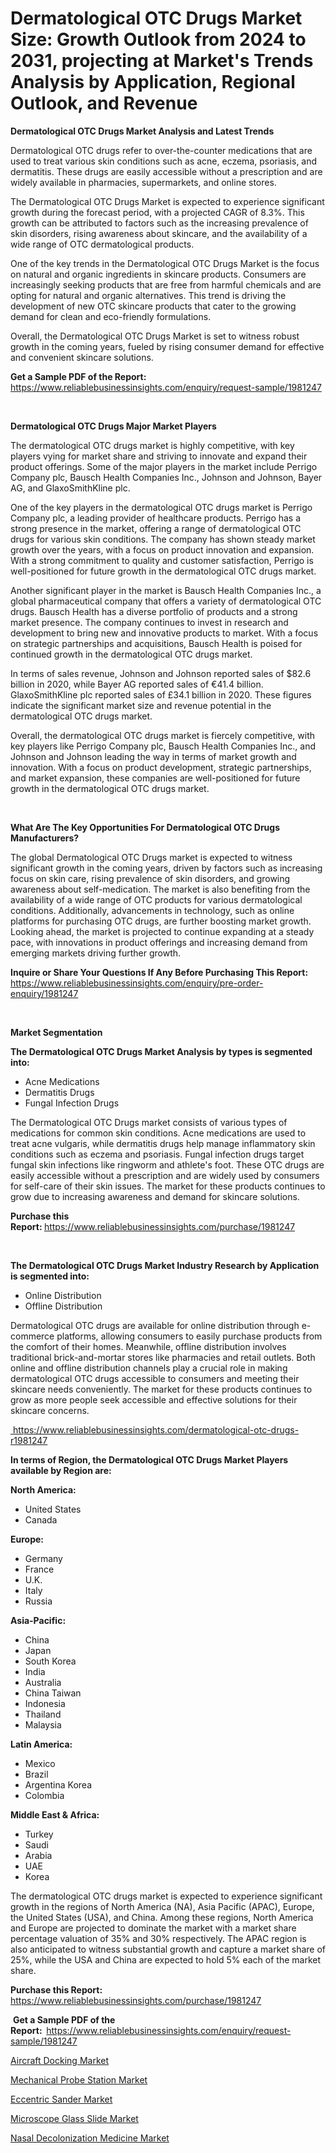 <p><h1>Dermatological OTC Drugs Market Size: Growth Outlook from 2024 to 2031, projecting at Market's Trends Analysis by Application, Regional Outlook, and Revenue</h1></p><p><strong>Dermatological OTC Drugs Market Analysis and Latest Trends</strong></p>
<p><p>Dermatological OTC drugs refer to over-the-counter medications that are used to treat various skin conditions such as acne, eczema, psoriasis, and dermatitis. These drugs are easily accessible without a prescription and are widely available in pharmacies, supermarkets, and online stores.</p><p>The Dermatological OTC Drugs Market is expected to experience significant growth during the forecast period, with a projected CAGR of 8.3%. This growth can be attributed to factors such as the increasing prevalence of skin disorders, rising awareness about skincare, and the availability of a wide range of OTC dermatological products.</p><p>One of the key trends in the Dermatological OTC Drugs Market is the focus on natural and organic ingredients in skincare products. Consumers are increasingly seeking products that are free from harmful chemicals and are opting for natural and organic alternatives. This trend is driving the development of new OTC skincare products that cater to the growing demand for clean and eco-friendly formulations.</p><p>Overall, the Dermatological OTC Drugs Market is set to witness robust growth in the coming years, fueled by rising consumer demand for effective and convenient skincare solutions.</p></p>
<p><strong>Get a Sample PDF of the Report:&nbsp;</strong> <a href="https://www.reliablebusinessinsights.com/enquiry/request-sample/1981247">https://www.reliablebusinessinsights.com/enquiry/request-sample/1981247</a></p>
<p>&nbsp;</p>
<p><strong>Dermatological OTC Drugs Major Market Players</strong></p>
<p><p>The dermatological OTC drugs market is highly competitive, with key players vying for market share and striving to innovate and expand their product offerings. Some of the major players in the market include Perrigo Company plc, Bausch Health Companies Inc., Johnson and Johnson, Bayer AG, and GlaxoSmithKline plc.</p><p>One of the key players in the dermatological OTC drugs market is Perrigo Company plc, a leading provider of healthcare products. Perrigo has a strong presence in the market, offering a range of dermatological OTC drugs for various skin conditions. The company has shown steady market growth over the years, with a focus on product innovation and expansion. With a strong commitment to quality and customer satisfaction, Perrigo is well-positioned for future growth in the dermatological OTC drugs market.</p><p>Another significant player in the market is Bausch Health Companies Inc., a global pharmaceutical company that offers a variety of dermatological OTC drugs. Bausch Health has a diverse portfolio of products and a strong market presence. The company continues to invest in research and development to bring new and innovative products to market. With a focus on strategic partnerships and acquisitions, Bausch Health is poised for continued growth in the dermatological OTC drugs market.</p><p>In terms of sales revenue, Johnson and Johnson reported sales of $82.6 billion in 2020, while Bayer AG reported sales of €41.4 billion. GlaxoSmithKline plc reported sales of £34.1 billion in 2020. These figures indicate the significant market size and revenue potential in the dermatological OTC drugs market.</p><p>Overall, the dermatological OTC drugs market is fiercely competitive, with key players like Perrigo Company plc, Bausch Health Companies Inc., and Johnson and Johnson leading the way in terms of market growth and innovation. With a focus on product development, strategic partnerships, and market expansion, these companies are well-positioned for future growth in the dermatological OTC drugs market.</p></p>
<p>&nbsp;</p>
<p><strong>What Are The Key Opportunities For Dermatological OTC Drugs Manufacturers?</strong></p>
<p><p>The global Dermatological OTC Drugs market is expected to witness significant growth in the coming years, driven by factors such as increasing focus on skin care, rising prevalence of skin disorders, and growing awareness about self-medication. The market is also benefiting from the availability of a wide range of OTC products for various dermatological conditions. Additionally, advancements in technology, such as online platforms for purchasing OTC drugs, are further boosting market growth. Looking ahead, the market is projected to continue expanding at a steady pace, with innovations in product offerings and increasing demand from emerging markets driving further growth.</p></p>
<p><strong>Inquire or Share Your Questions If Any Before Purchasing This Report:</strong> <a href="https://www.reliablebusinessinsights.com/enquiry/pre-order-enquiry/1981247">https://www.reliablebusinessinsights.com/enquiry/pre-order-enquiry/1981247</a></p>
<p>&nbsp;</p>
<p><strong>Market Segmentation</strong></p>
<p><strong>The Dermatological OTC Drugs Market Analysis by types is segmented into:</strong></p>
<p><ul><li>Acne Medications</li><li>Dermatitis Drugs</li><li>Fungal Infection Drugs</li></ul></p>
<p><p>The Dermatological OTC Drugs market consists of various types of medications for common skin conditions. Acne medications are used to treat acne vulgaris, while dermatitis drugs help manage inflammatory skin conditions such as eczema and psoriasis. Fungal infection drugs target fungal skin infections like ringworm and athlete's foot. These OTC drugs are easily accessible without a prescription and are widely used by consumers for self-care of their skin issues. The market for these products continues to grow due to increasing awareness and demand for skincare solutions.</p></p>
<p><strong>Purchase this Report:&nbsp;</strong><a href="https://www.reliablebusinessinsights.com/purchase/1981247">https://www.reliablebusinessinsights.com/purchase/1981247</a></p>
<p>&nbsp;</p>
<p><strong>The Dermatological OTC Drugs Market Industry Research by Application is segmented into:</strong></p>
<p><ul><li>Online Distribution</li><li>Offline Distribution</li></ul></p>
<p><p>Dermatological OTC drugs are available for online distribution through e-commerce platforms, allowing consumers to easily purchase products from the comfort of their homes. Meanwhile, offline distribution involves traditional brick-and-mortar stores like pharmacies and retail outlets. Both online and offline distribution channels play a crucial role in making dermatological OTC drugs accessible to consumers and meeting their skincare needs conveniently. The market for these products continues to grow as more people seek accessible and effective solutions for their skincare concerns.</p></p>
<p><a href="https://www.reliablebusinessinsights.com/dermatological-otc-drugs-r1981247">&nbsp;https://www.reliablebusinessinsights.com/dermatological-otc-drugs-r1981247</a></p>
<p><strong>In terms of Region, the Dermatological OTC Drugs Market Players available by Region are:</strong></p>
<p>
    <p> <strong> North America: </strong>
        <ul>
            <li>United States</li>
            <li>Canada</li>
        </ul>
        </p> 
    <p> <strong> Europe: </strong>
        <ul>
            <li>Germany</li>
            <li>France</li>
            <li>U.K.</li>
            <li>Italy</li>
            <li>Russia</li>
        </ul>
        </p> 
    <p> <strong> Asia-Pacific: </strong>
        <ul>
            <li>China</li>
            <li>Japan</li>
            <li>South Korea</li>
            <li>India</li>
            <li>Australia</li>
            <li>China Taiwan</li>
            <li>Indonesia</li>
            <li>Thailand</li>
            <li>Malaysia</li>
        </ul>
        </p> 
    <p> <strong> Latin America: </strong>
        <ul>
            <li>Mexico</li>
            <li>Brazil</li>
            <li>Argentina Korea</li>
            <li>Colombia</li>
        </ul>
        </p> 
    <p> <strong> Middle East & Africa: </strong>
        <ul>
            <li>Turkey</li>
            <li>Saudi</li>
            <li>Arabia</li>
            <li>UAE</li>
            <li>Korea</li>
        </ul>
    </p>
    </p>
<p><p>The dermatological OTC drugs market is expected to experience significant growth in the regions of North America (NA), Asia Pacific (APAC), Europe, the United States (USA), and China. Among these regions, North America and Europe are projected to dominate the market with a market share percentage valuation of 35% and 30% respectively. The APAC region is also anticipated to witness substantial growth and capture a market share of 25%, while the USA and China are expected to hold 5% each of the market share.</p></p>
<p><strong>Purchase this Report: </strong><a href="https://www.reliablebusinessinsights.com/purchase/1981247">https://www.reliablebusinessinsights.com/purchase/1981247</a></p>
<p>&nbsp;<strong>Get a Sample PDF of the Report:&nbsp;&nbsp;</strong><a href="https://www.reliablebusinessinsights.com/enquiry/request-sample/1981247">https://www.reliablebusinessinsights.com/enquiry/request-sample/1981247</a></p>
<p><strong></strong></p>
<p><p><a href="https://medium.com/@philipnewman983/global-aircraft-docking-market-size-is-expected-to-experience-a-cagr-of-4-1-5de172a1fa68">Aircraft Docking Market</a></p><p><a href="https://medium.com/@keith.sutherland8067/mechanical-probe-station-industry-analysis-report-its-market-size-share-trends-by-application-48b1cf7619bd">Mechanical Probe Station Market</a></p><p><a href="https://medium.com/@paulalkim0612024/global-eccentric-sander-market-sector-types-applications-market-player-strategies-regional-71d57e8a1405">Eccentric Sander Market</a></p><p><a href="https://medium.com/@amanda.slater3544357/global-microscope-glass-slide-market-status-2024-2031-and-forecast-by-region-product-end-e46e6331cd58">Microscope Glass Slide Market</a></p><p><a href="https://github.com/jodemen/Market-Research-Report-List-4/blob/main/nasal-decolonization-medicine-market.md">Nasal Decolonization Medicine Market</a></p></p>